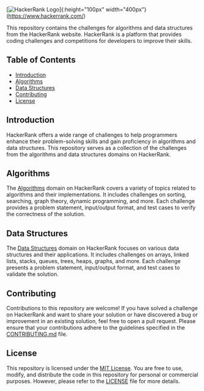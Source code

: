 [![HackerRank Logo](https://blog.hackerrank.com/wp-content/uploads/2017/04/logo_HRwordmark2700x670_2-1.png)]{:height="100px" width="400px"}(https://www.hackerrank.com/)

This repository contains the challenges for algorithms and data structures from the HackerRank website. HackerRank is a platform that provides coding challenges and competitions for developers to improve their skills.

## Table of Contents

- [Introduction](#introduction)
- [Algorithms](#algorithms)
- [Data Structures](#data-structures)
- [Contributing](#contributing)
- [License](#license)

## Introduction

HackerRank offers a wide range of challenges to help programmers enhance their problem-solving skills and gain proficiency in algorithms and data structures. This repository serves as a collection of the challenges from the algorithms and data structures domains on HackerRank.

## Algorithms

The [Algorithms](https://www.hackerrank.com/domains/algorithms) domain on HackerRank covers a variety of topics related to algorithms and their implementations. It includes challenges on sorting, searching, graph theory, dynamic programming, and more. Each challenge provides a problem statement, input/output format, and test cases to verify the correctness of the solution.

## Data Structures

The [Data Structures](https://www.hackerrank.com/domains/data-structures) domain on HackerRank focuses on various data structures and their applications. It includes challenges on arrays, linked lists, stacks, queues, trees, heaps, graphs, and more. Each challenge presents a problem statement, input/output format, and test cases to validate the solution.

## Contributing

Contributions to this repository are welcome! If you have solved a challenge on HackerRank and want to share your solution or have discovered a bug or improvement in an existing solution, feel free to open a pull request. Please ensure that your contributions adhere to the guidelines specified in the [CONTRIBUTING.md](CONTRIBUTING.md) file.

## License

This repository is licensed under the [MIT License](LICENSE). You are free to use, modify, and distribute the code in this repository for personal or commercial purposes. However, please refer to the [LICENSE](LICENSE) file for more details.


